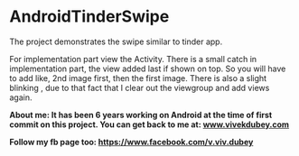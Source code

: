 # AndroidTinderSwipe
The project demonstrates the swipe similar to tinder app.

For implementation part view the Activity.
There is a small catch in implementation part, the view added last if shown on top.
So you will have to add like, 2nd image first, then the first image.
There is also a slight blinking , due to that fact that I clear out the viewgroup
and add views again.


<b>About me:<b>
It has been 6 years working on Android at the time of first commit on this project.
You can get back to me at:
www.vivekdubey.com

Follow my fb page too:
https://www.facebook.com/v.viv.dubey

